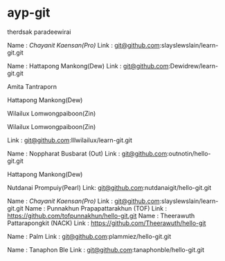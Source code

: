 # ayp-git


therdsak paradeewirai

Name : *Chayanit Kaensan(Pro)*
Link : git@github.com:slayslewslain/learn-git.git

Name : Hattapong Mankong(Dew)
Link : git@github.com:Dewidrew/learn-git.git

Amita Tantraporn

Hattapong Mankong(Dew)

Wilailux Lomwongpaiboon(Zin)


Wilailux Lomwongpaiboon(Zin)

Link : git@github.com:lllwilailux/learn-git.git

Name : Noppharat Busbarat (Out)
Link : git@github.com:outnotin/hello-git.git


Hattapong Mankong(Dew)


Nutdanai Prompuiy(Pearl)
Link: git@github.com:nutdanaigit/hello-git.git

Name : *Chayanit Kaensan(Pro)*
Link : git@github.com:slayslewslain/learn-git.git
Name : Punnakhun Prapapattarakhun (TOF)
Link : https://github.com/tofpunnakhun/hello-git.git
Name : Theerawuth Pattarapongkit (NACK)
Link : https://github.com/Theerawuth/hello-git



Name : Palm
Link : git@github.com:plammiez/hello-git.git

Name : Tanaphon Ble
Link : git@github.com:tanaphonble/hello-git.git
